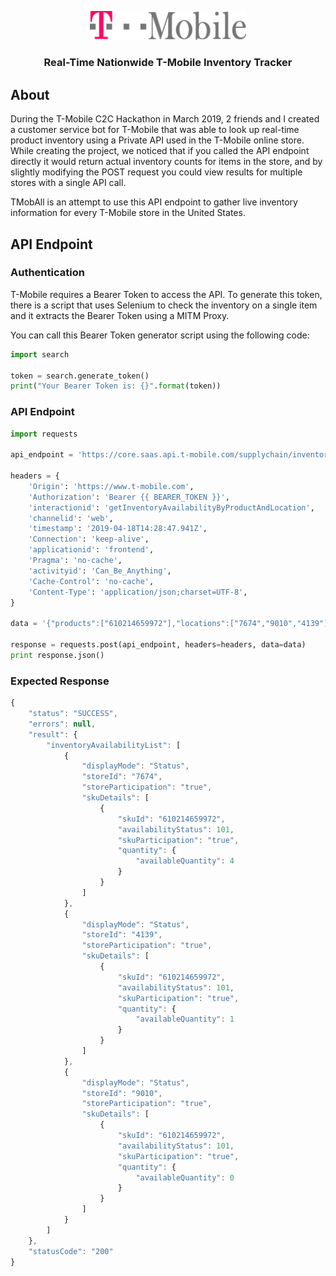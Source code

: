 <p align="center">
  <img src="static/logo.png" width="250"/>
</p>

<h3 align="center">Real-Time Nationwide T-Mobile Inventory Tracker</h3>

## About

During the T-Mobile C2C Hackathon in March 2019, 2 friends and I created a customer service bot for T-Mobile that was able to look up real-time product inventory using a Private API used in the T-Mobile online store.  While creating the project, we noticed that if you called the API endpoint directly it would return actual inventory counts for items in the store, and by slightly modifying the POST request you could view results for multiple stores with a single API call.

TMobAll is an attempt to use this API endpoint to gather live inventory information for every T-Mobile store in the United States.

## API Endpoint

### Authentication

T-Mobile requires a Bearer Token to access the API.  To generate this token, there is a script that uses Selenium to check the inventory on a single item and it extracts the Bearer Token using a MITM Proxy.

You can call this Bearer Token generator script using the following code:

```python
import search

token = search.generate_token()
print("Your Bearer Token is: {}".format(token))
```

### API Endpoint

```python
import requests

api_endpoint = 'https://core.saas.api.t-mobile.com/supplychain/inventoryavailability/v1/inventory/search/inventory-details-view'

headers = {
    'Origin': 'https://www.t-mobile.com',
    'Authorization': 'Bearer {{ BEARER_TOKEN }}',
    'interactionid': 'getInventoryAvailabilityByProductAndLocation',
    'channelid': 'web',
    'timestamp': '2019-04-18T14:28:47.941Z',
    'Connection': 'keep-alive',
    'applicationid': 'frontend',
    'Pragma': 'no-cache',
    'activityid': 'Can_Be_Anything',
    'Cache-Control': 'no-cache',
    'Content-Type': 'application/json;charset=UTF-8',
}

data = '{"products":["610214659972"],"locations":["7674","9010","4139"]}'

response = requests.post(api_endpoint, headers=headers, data=data)
print response.json()
```

### Expected Response

```javascript
{
    "status": "SUCCESS", 
    "errors": null, 
    "result": {
        "inventoryAvailabilityList": [
            {
                "displayMode": "Status", 
                "storeId": "7674", 
                "storeParticipation": "true", 
                "skuDetails": [
                    {
                        "skuId": "610214659972", 
                        "availabilityStatus": 101, 
                        "skuParticipation": "true", 
                        "quantity": {
                            "availableQuantity": 4
                        }
                    }
                ]
            }, 
            {
                "displayMode": "Status", 
                "storeId": "4139", 
                "storeParticipation": "true", 
                "skuDetails": [
                    {
                        "skuId": "610214659972", 
                        "availabilityStatus": 101, 
                        "skuParticipation": "true", 
                        "quantity": {
                            "availableQuantity": 1
                        }
                    }
                ]
            }, 
            {
                "displayMode": "Status", 
                "storeId": "9010", 
                "storeParticipation": "true", 
                "skuDetails": [
                    {
                        "skuId": "610214659972", 
                        "availabilityStatus": 101, 
                        "skuParticipation": "true", 
                        "quantity": {
                            "availableQuantity": 0
                        }
                    }
                ]
            }
        ]
    }, 
    "statusCode": "200"
}
```
